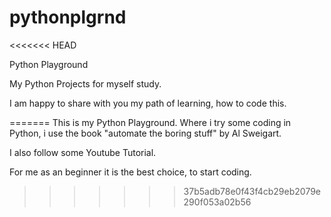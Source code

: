 # pythonplgrnd
<<<<<<< HEAD

Python Playground

My Python Projects for myself study.

I am happy to share with you my path of learning,
how to code this.

=======
This is my Python Playground. 
Where i try some coding in Python,
i use the book "automate the boring
stuff" by Al Sweigart. 

I also follow some Youtube Tutorial. 

For me as an beginner it is the best choice,
to start coding. 
>>>>>>> 37b5adb78e0f43f4cb29eb2079e290f053a02b56

